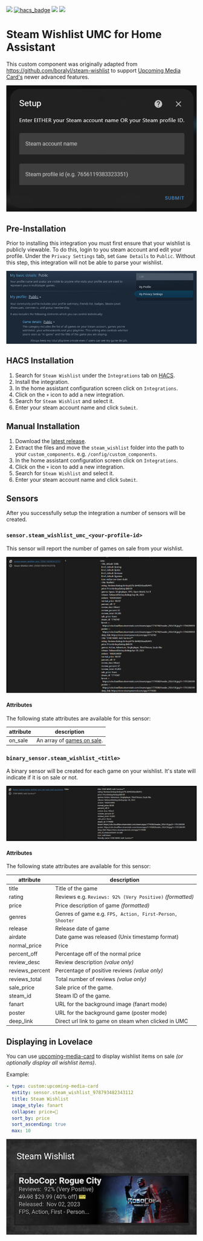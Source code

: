 [![](https://img.shields.io/github/release/mkanet/steam-wishlist-umc/all.svg?style=for-the-badge)](https://github.com/mkanet/steam-wishlist-umc/releases)
[![hacs_badge](https://img.shields.io/badge/HACS-Default-orange.svg?style=for-the-badge)](https://github.com/hacs/integration)
[![](https://img.shields.io/github/license/mkanet/steam-wishlist-umc?style=for-the-badge)](LICENSE)
[![](https://img.shields.io/github/actions/workflow/status/mkanet/steam-wishlist-umc/pythonpackage.yaml?branch=main&style=for-the-badge)](https://github.com/mkanet/steam-wishlist-umc/actions)

# Steam Wishlist UMC for Home Assistant

This custom component was originally adapted from https://github.com/boralyl/steam-wishlist to support [Upcoming Media Card's](https://github.com/custom-cards/upcoming-media-card) newer advanced features.

[![sensor.steam_wishlist](https://github.com/mkanet/steam-wishlist-umc/raw/main/assets/setup.png)](https://github.com/mkanet/steam-wishlist-umc/raw/main/assets/setup.png)

## Pre-Installation

Prior to installing this integration you must first ensure that your wishlist is publicly
viewable. To do this, login to you steam account and edit your profile. Under the
`Privacy Settings` tab, set `Game Details` to `Public`. Without this step, this integration
will not be able to parse your wishlist.

[![steam privacy settings](https://github.com/mkanet/steam-wishlist-umc/raw/main/assets/steam-profile.png)](https://github.com/mkanet/steam-wishlist-umc/raw/main/assets/steam-profile.png)

## HACS Installation

1. Search for `Steam Wishlist` under the `Integrations` tab on [HACS](https://hacs.xyz/).
2. Install the integration.
3. In the home assistant configuration screen click on `Integrations`.
4. Click on the `+` icon to add a new integration.
5. Search for `Steam Wishlist` and select it.
6. Enter your steam account name and click `Submit`.

## Manual Installation

1. Download the [latest release](https://github.com/mkanet/steam-wishlist-umc/releases).
2. Extract the files and move the `steam_wishlist` folder into the path to your
   `custom_components`. e.g. `/config/custom_components`.
3. In the home assistant configuration screen click on `Integrations`.
4. Click on the `+` icon to add a new integration.
5. Search for `Steam Wishlist` and select it.
6. Enter your steam account name and click `Submit`.

## Sensors

After you successfully setup the integration a number of sensors will be created.

### `sensor.steam_wishlist_umc_<your-profile-id>`

This sensor will report the number of games on sale from your wishlist.

[![sensor.steam_wishlist_umc](https://github.com/mkanet/steam-wishlist-umc/raw/main/assets/sensor.steam_wishlist.png)](https://github.com/mkanet/steam-wishlist-umc/raw/main/assets/sensor.steam_wishlist.png)

#### Attributes

The following state attributes are available for this sensor:

| attribute | description                                 |
| --------- | ------------------------------------------- |
| on_sale   | An array of [games on sale](#attributes-1). |

### `binary_sensor.steam_wishlist_<title>`

A binary sensor will be created for each game on your wishlist. It's state will
indicate if it is on sale or not.

[![sensor.steam_wishlist](https://github.com/mkanet/steam-wishlist-umc/raw/main/assets/binary_sensor.steam_wishlist_terraria.png)](https://github.com/mkanet/steam-wishlist-umc/raw/main/assets/binary_sensor.steam_wishlist_terraria.png)

#### Attributes

The following state attributes are available for this sensor:

| attribute       | description                                              |
| --------------- | -------------------------------------------------------- |
| title           | Title of the game                                        |
| rating          | Reviews e.g. `Reviews: 92% (Very Positive)` _(formatted)_|
| price           | Price description of game _(formatted)_                  |
| genres          | Genres of game e.g. `FPS, Action, First-Person, Shooter` |
| release         | Release date of game                                     |
| airdate         | Date game was released (Unix timestamp format)           |
| normal_price    | Price                                                    |
| percent_off     | Percentage off of the normal price
| review_desc     | Review description _(value only)_                        |
| reviews_percent | Percentage of positive reviews _(value only)_            |
| reviews_total   | Total number of reviews _(value only)_                   |
| sale_price      | Sale price of the game.                                  |
| steam_id        | Steam ID of the game.                                    |
| fanart          | URL for the background image (fanart mode)               |
| poster          | URL for the background game  (poster mode)               |
| deep_link       | Direct url link to game on steam when clicked in UMC     |

## Displaying in Lovelace

You can use 
[upcoming-media-card](https://github.com/custom-cards/upcoming-media-card)
to display wishlist items on sale _(or optionally display all wishlist items)_.

Example:
```yaml
- type: custom:upcoming-media-card
  entity: sensor.steam_wishlist_978793482343112
  title: Steam Wishlist
  image_style: fanart
  collapse: price=🎫
  sort_by: price
  sort_ascending: true
  max: 10
```

[![wishlist in the nintendo card](https://github.com/mkanet/steam-wishlist-umc/raw/main/assets/custom-card.png)](https://github.com/mkanet/steam-wishlist-umc/raw/main/assets/custom-card.png)
